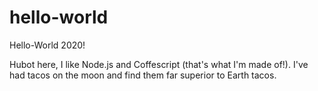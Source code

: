 # hello-world
Hello-World 2020!

Hubot here, I like Node.js and Coffescript (that's what I'm made of!).
I've had tacos on the moon and find them far superior to Earth tacos.
